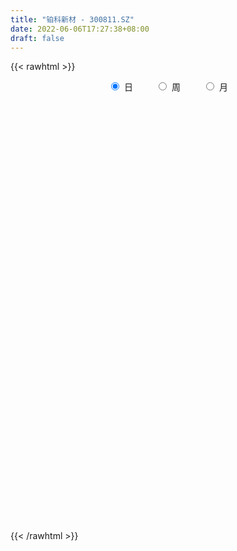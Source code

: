 ```yaml
---
title: "铂科新材 - 300811.SZ"
date: 2022-06-06T17:27:38+08:00
draft: false
---
```

{{< rawhtml >}}
    <div style="text-align: center">
        <label style="padding: 1rem;"><input style="margin-right: .5rem" type="radio" name="period" value="D" checked onclick="period_change(this)">日</label>
        <label style="padding: 1rem;"><input style="margin-right: .5rem" type="radio" name="period" value="W" onclick="period_change(this)">周</label>
        <label style="padding: 1rem;"><input style="margin-right: .5rem" type="radio" name="period" value="M" onclick="period_change(this)">月</label>
    </div>
    <div id="chart" style="height: 700px;"></div> 
    <script type="text/javascript">
        const D_v = [11851.57,7295.0,8088.0,5858.0,7037.35,5202.0,10940.61,8076.99,11786.06,12900.52,12400.99,9909.0,10920.72,8963.99,8760.0,5348.0,5261.72,5712.72,5822.0,5900.77,6215.77,4398.77,5023.0,3951.0,9556.0,10853.0,7336.0,7855.2,5716.8,21206.01,21250.1,14732.43,16943.21,11889.8,8730.0,14197.78,16515.0,13386.11,14848.3,13509.81,14932.98,16775.99,21360.32,17012.66,11484.14,9721.66,12565.92,9923.57,19456.89,18634.58,9434.77,11150.0,9808.79,9479.15,11550.57,9727.79,11976.31,19935.25,13999.08,18964.79,22351.21,16719.25,13493.93,7884.54,7199.0,5166.93,5897.05,9626.0,3924.0,4274.0,5170.0,5663.0,6286.0,5186.0,5367.0,5835.49,4141.0,6063.98,11026.21,4155.0,3857.0,3963.0,6351.93,6621.0,3331.91,4131.0,2670.21,4072.19,6499.49,6897.16,4218.79,3476.15,4453.0,4491.0,3535.78,3016.0,3475.0,3074.0,7807.9,8284.9,5536.0,5503.0,6731.0,7920.0,7037.97,5939.99,4873.0,6292.0,13065.0,13420.16,34837.38,24489.0,19144.08,21636.56,20867.58,25788.02,22109.77,14604.22,18521.03,12839.18,8547.0,10434.58,4344.0,11439.81,8774.8,14582.29,11729.0,7633.0,5144.0,10396.03,9841.0,6187.0,6373.0,4092.0,3804.0,4572.0,4269.0,4244.0,2938.0,5903.0,4401.0,4727.0,2947.0,6060.8,2688.0,2274.0,3913.0,4061.0,4367.0,2540.93,5838.0,6086.0,3473.0,3645.0,3061.0,2500.0,6415.44,4372.82,4131.02,5348.0,7954.0,4719.0,2777.0,5511.0,3329.0,3775.1,3544.0,3174.0,9746.0,3659.29,2772.0,4528.0,4766.0,5484.29,4480.9,2588.0,2409.0,3864.0,5912.0,3032.0,3660.6,4989.0,3013.0,2382.3,2724.0,3777.0,2872.0,3451.0,10161.3,4151.1,2373.1,2841.0,3258.02,3658.0,2343.0,3388.0,4676.0,3210.0,3169.0,3707.0,2084.0,4571.0,3499.0,6350.0,3193.0,5392.0,3189.0,4532.0,5857.8,7339.0,3062.0,2363.0,2512.0,4201.0,5677.0,5775.1,6999.77,3321.0,2759.49,1935.0,3338.75,2748.93,4369.0,4081.59,2662.59,3231.43,2503.43,3497.03,3106.65,3153.0,11495.58,14198.5,13621.1,7973.99,5866.27,4656.16,5757.82,4932.0,4681.32,3993.17,3916.5,2712.69,4112.67,9450.73,5530.03,3906.58,4704.84,4922.33,9641.81,5504.17,7013.66,5715.0,6566.41,19185.93,14371.37,20719.71,16870.55,18176.72,17643.56,11392.36,11530.25,8260.67,9631.41,55886.83,81023.24,41009.87,56101.63,80742.29,58294.84,36994.26,38673.4,57052.3,39886.23,36175.98,41405.11,21250.78,31931.56,27577.0,29820.09,34555.43,36138.0,29821.89,21258.2,33417.38,24972.4,22781.2,17270.39,15976.58,18335.6,13314.2,38762.31,60037.51,30273.0,26937.51,32141.3,27911.2,44267.54,45338.71,30825.82,19413.2,23392.63,16414.19,23121.01,32254.11,44096.09,25858.13,39768.73,45314.08,25509.6,17055.0,31796.1,22290.93,39145.12,26770.2,48975.82,24591.65,14556.33,16704.36,24584.96,14435.23,35930.8,29254.12,24685.93,16409.86,17369.77,26328.16,13879.32,8607.45,9715.07,22540.07,19343.4,9309.4,9593.6,10521.0,6435.4,10777.35,13663.0,11328.0,10396.6,7488.0,6230.0,16111.9,16038.4,15773.0,16270.3,8516.57,15991.67,19646.05,10501.2,7897.78,8682.49,22393.28,23879.31,10891.09,19476.2,10915.2,15254.76,8606.94,6987.04,6996.8,9924.08,10397.37,7302.3,14452.2,8671.0,15848.2,24137.6,13036.22,28724.77,20194.55,19853.2,17187.8,31833.9,23205.8,12414.19,17512.4,28162.9,13525.9,15839.5,9065.43,6414.5,10878.03,18159.43,10173.6,8552.6,14157.67,7769.34,16427.21,12607.46,8099.6,7744.8,11748.72,5557.8,4233.96,5250.97,11396.0,8884.8,5858.19,7614.2,9760.4,14173.95,15063.65,13506.81,9170.0,10284.4,10111.21,7519.4,5468.33,8104.06,9374.41,15986.8,6326.41,3990.89,14761.8,15304.47,11077.55,7700.6,5407.46,8710.14,10607.35,19898.83,7565.57,11744.72,19932.17,20796.52,13581.35,13363.88,6382.12,20692.2,15715.26,13737.87,16072.44,9546.03,14367.05,9686.8,8761.29,9173.2,7587.2,7304.87,5641.28,21624.43,21545.05,16838.0,23322.23,18809.95,8415.0,19588.88,16434.78,12523.24,4742.79,6670.76,5598.04,4105.4,6116.4,4463.4,5587.68,4492.0,4133.6,4753.6,3679.0,3890.47,5474.2,3769.8,4023.94,3782.87,12445.0,8198.6,4194.21,13076.09,8334.12,6118.71,5911.47,3969.0,5358.47,7370.5,13024.57,16230.19,11897.56,9953.0,8238.51,5338.59,12918.3,13011.28,7918.15,3443.6,5679.33,8863.6,7554.6,15241.96,10627.94,8392.96,12938.26,6507.19,9167.08,12147.1,8822.02,6819.4,6942.48,15884.65,12406.5]
const D_histogram = [0.0,-0.0765811966,-0.1644259381,-0.1918094144,-0.2942960762,-0.3223027079,-0.4284211035,-0.4531528117,-0.1916091441,0.0337905534,0.1148766889,0.09397744,0.2461624637,0.3349212924,0.2649141315,0.2605584882,0.2184906825,0.2023561511,0.1033051264,-0.0816881598,-0.1121916185,-0.1927042539,-0.2986255017,-0.2923474429,-0.1005360248,0.0815900309,0.2032398154,0.2763148776,0.2302444355,0.5919332233,0.8493781658,0.9552158847,0.9972325897,0.867136712,0.6908051835,0.731841213,0.7074650681,0.7106782984,0.7549228575,0.7621328132,0.7574168937,0.4316786006,0.3203201352,0.101463954,-0.2398985376,-0.1577806861,-0.0018026307,-0.0138340034,0.2192126018,-0.0788469822,-0.1987640812,-0.2341090075,-0.1706633017,-0.2167131267,-0.2921086198,-0.2447094776,-0.2741580757,-0.0254110106,0.0298956805,0.1779703432,0.4283527088,0.3567008206,0.0638110358,-0.2319226638,-0.4693732381,-0.5597728816,-0.5736871219,-0.8362915034,-0.9589382703,-0.9533385233,-0.864838866,-0.6779077054,-0.7068462783,-0.6267289954,-0.5646301926,-0.4372977131,-0.3251722722,-0.2653673976,-0.4942424101,-0.5929034084,-0.6634140699,-0.6134312798,-0.7476091134,-0.9980501316,-1.0181417077,-0.8477230966,-0.6746642657,-0.4277128499,-0.1610958132,0.1335940432,0.3280185201,0.3465506646,0.4126197174,0.3572994641,0.2330857797,0.0346570194,-0.0946661943,-0.2087800052,0.0823847785,0.441087884,0.6653221103,0.8130625448,0.8362516739,0.8752557075,0.9099218499,0.911174515,0.7751082238,0.6993762995,0.4002698085,0.4673198386,0.8869250204,0.9738004529,0.8970459903,0.9105253408,0.9956485619,1.2606204024,1.0542153713,0.8364700796,0.5764526511,0.3641596911,0.0765682861,-0.2171519813,-0.4611690441,-0.4164067503,-0.4281659446,-0.2433776332,-0.2297943119,-0.3760377584,-0.4588572142,-0.3159323918,-0.1914501038,-0.2339497861,-0.4434434271,-0.604575909,-0.6853666434,-0.7317014596,-0.7300071482,-0.7253520435,-0.6663778441,-0.7351125397,-0.744596946,-0.8659980069,-0.9362511648,-0.923956751,-0.8590999042,-0.7793323759,-0.6804990548,-0.6237616295,-0.6734574132,-0.6414954695,-0.4762406579,-0.2171489945,-0.0808079295,0.0628916514,0.0624900582,0.0801372941,0.3473056792,0.4861233806,0.6516183047,0.77581006,0.5320688424,0.2173359704,0.0981103693,-0.251203943,-0.43994609,-0.6428686108,-0.639636183,-0.5244085386,-0.0451629859,0.2294271595,0.3735894131,0.4390804611,0.3512724638,0.0582247491,-0.0578635344,-0.1850931566,-0.2624367245,-0.3963956687,-0.5866321673,-0.6329923261,-0.6708162582,-0.761043087,-0.8814796856,-0.8644716466,-0.6670634659,-0.3481812927,-0.0948051269,0.1823043752,0.6610112437,0.8195540247,0.884031479,0.920531776,0.8021061315,0.7996395747,0.67989858,0.5347756454,0.4126795334,0.2536783666,0.1463112931,-0.0950671604,-0.2473888797,-0.3398099944,-0.3731127912,-0.539072877,-0.5076645287,-0.2904975666,-0.1188707154,0.0748368709,0.3505549208,0.5418075743,0.5673881992,0.5917937802,0.5822021894,0.6640731219,0.4917790159,0.2676458212,0.1019323832,0.0183042097,0.021738353,0.0418594786,0.0381043074,-0.0028422416,-0.158120451,-0.2808327057,-0.3122427333,-0.3019370099,-0.1874791794,-0.0152281216,0.1076704378,0.2152840413,0.5241654288,0.8020501285,0.8245787318,0.7478123762,0.6411239698,0.4872655243,0.4371557237,0.3381940646,0.1811210961,0.0324605426,-0.1363934096,-0.2270551119,-0.2219558044,0.0055000828,0.1427703837,0.220460004,0.2428288075,0.2530482413,0.2098678532,0.2281765364,0.2203660592,0.230553316,0.2241582746,-1.7162702811,-2.7823810916,-3.1942233902,-3.3170846356,-3.1305836409,-2.8140868015,-2.4473483285,-2.0755299405,-1.7095447522,-1.3414450215,-0.4949483667,0.1524934262,0.4392201385,0.9337403968,1.7212646865,2.223482504,2.3584894447,2.4065980602,2.2460909819,1.9479115527,1.7845932489,1.3516419817,1.0577611923,0.7785262797,0.666838929,0.6555676459,0.7050555433,0.843946284,0.8739534886,0.7772664674,0.9031335724,0.744383715,0.3672798938,0.0853983356,-0.0271293768,0.0069128808,-0.0597927659,0.2817713285,0.8319654704,0.9607962672,1.0852536748,0.8246388178,0.5941883599,0.7213934735,0.9349078088,1.0264604312,0.8685050381,0.8559394222,0.7672832273,0.5649105653,0.8258031618,1.4170242215,1.5594822471,1.9074198141,1.5159770734,0.8836628145,0.2297870687,0.330691827,0.2508857873,0.7015166334,0.8997124197,0.9738333184,0.7279560221,0.461218824,0.3506919138,0.3111604593,0.3423795764,-0.5557779723,-0.4979587265,-0.6252523366,-0.9096126816,-1.1535478449,-1.2182443037,-1.4701159042,-1.574500328,-1.7267153715,-2.082066048,-1.9306296419,-2.0209390135,-2.1283470388,-2.1083554018,-2.0053929274,-1.8423182335,-1.9043775325,-1.7859698381,-1.5725398848,-1.224193072,-1.1232893298,-1.243386935,-1.5241449132,-1.3009257386,-0.7960869588,-0.3340283808,0.3840806258,0.8004079347,1.0728585417,1.1567158371,1.0310948547,1.4236087131,1.8764659418,2.0066388279,1.6972474759,1.4284682906,1.4180635756,1.1195545282,0.7805610642,0.619170048,0.3776730409,0.1335039214,-0.017519774,-0.3313102923,-0.4529467003,-0.1033968646,0.2853551766,0.4230165156,0.8922580928,1.1604278779,1.2743798264,1.3976646987,1.1916808241,0.8958896397,0.4602700735,0.5357073162,1.0705174559,1.1084532846,0.8495881721,0.4935471067,0.0909465206,-0.1935799942,-0.5987035244,-0.9042888998,-1.2442771353,-1.0618648694,-1.0084405905,-0.5015736092,-0.1022385338,0.1311392939,0.159258837,-0.0637259768,-0.1712494151,-0.3458813052,-0.3222508807,-0.4690571795,-0.8294349812,-0.7476795381,-0.7927982906,-1.0728113433,-1.4733550422,-1.9991182683,-2.388092201,-2.4497919494,-2.4947411866,-2.2926819582,-2.2302634188,-2.0206233465,-1.9331375232,-1.6709541613,-1.1828504347,-0.8829984119,-0.7269704726,-0.8718275363,-0.9710545963,-0.7285801679,-0.5880326281,-0.5078257269,-0.5195404407,-0.5136812862,-0.4314876941,-0.4356006423,-0.1996773515,-0.3370340438,-0.5574351975,-0.4871253885,-0.048916971,0.2115643599,0.6668774087,0.8749417848,0.7913279673,0.6500054014,0.7356241638,0.7607620363,0.8674698739,1.1064397976,1.2352087541,1.1443032701,0.8432007531,0.5901392003,0.1117136398,-0.5316418986,-0.8969049576,-0.6052714077,-0.3650925194,-0.3278288536,-0.1496442115,0.4001522048,0.8851002293,1.1334848066,1.2824476673,1.2492348802,1.1690166368,1.083213214,0.9423313663,0.635595124,0.3518546194,0.309750593,0.174264626,-0.0155988249,-0.2908214778,-0.4723525935,-0.6828461229,-0.8791184933,-0.9559055035,-1.2387768881,-1.314715815,-1.3560844012,-1.0878133166,-0.8176539406,-0.7111338388,-0.7149718656,-0.7255226875,-0.9314417764,-1.1888222727,-0.5956120304,-0.2469505525,0.2491680795,0.7262572431,1.0045716789,1.0699428581,1.452914321,1.8035184221,2.0698639768,2.1255954871,2.0109195161,1.873188435,1.7699062909,2.0763313622,2.0718399121,1.8960650888,1.6561166547,1.4421852105,1.2486592598,1.2909257839,1.2562917375,1.1009343508,0.893413698,0.9900632175,1.295564692]
const D_fast = [0.0,-0.0957264957,-0.2246777218,-0.3000135516,-0.4760742325,-0.5846565411,-0.7978802127,-0.9359001238,-0.7222587423,-0.4884114064,-0.3786060987,-0.3760109876,-0.1622853479,0.0102038039,0.0064251758,0.0672091546,0.0797640195,0.1142185259,0.0409937828,-0.1644215434,-0.2229729068,-0.3516616056,-0.5322392288,-0.5990480307,-0.4323706188,-0.2298470554,-0.057387317,0.0847664645,0.0962571314,0.605929225,1.0757187089,1.420360399,1.7116852514,1.7983735516,1.7947433191,2.0187396518,2.1712297739,2.3521125788,2.5850878523,2.7828310113,2.9674693153,2.7496506723,2.7183722407,2.524882048,2.123544922,2.166217602,2.3217449997,2.3062551261,2.5941048819,2.2763335522,2.1067254329,2.0128532548,2.0336331351,1.9334050284,1.7849823804,1.7712041532,1.6732160362,1.9156103487,1.9783909599,2.1709582084,2.5284287512,2.5459520682,2.2690150422,1.9153006767,1.5605067929,1.330163929,1.1728279082,0.7011506508,0.3387693164,0.1060344325,-0.0216756267,-0.0042213925,-0.2098715349,-0.2864365009,-0.3654952463,-0.347487195,-0.3166548221,-0.3231917969,-0.675627412,-0.9225142624,-1.1588784414,-1.2622534711,-1.5833335831,-2.0832871343,-2.3579141372,-2.3994263004,-2.3950335359,-2.2550103325,-2.0286672492,-1.7005788819,-1.4241497749,-1.3189799644,-1.1497559822,-1.1157513695,-1.181693609,-1.3714581144,-1.5244478766,-1.6907566889,-1.3789957106,-0.910020634,-0.5194558802,-0.1684498095,0.0638022381,0.3216201985,0.5837668035,0.8128130973,0.870523862,0.9696360126,0.7705969738,0.9544769635,1.5958134004,1.9261389461,2.0736459811,2.3147566668,2.6487920284,3.2289189695,3.2860677812,3.2774400094,3.1615357437,3.0402827065,2.771833373,2.4238251103,2.0645157864,2.0051763927,1.8863757122,2.0103196153,1.9664543587,1.7262014726,1.5286677131,1.5926094376,1.6692291997,1.5682420709,1.2478875731,0.9356111139,0.6834787186,0.4542185375,0.2734110618,0.0967281557,-0.0108921059,-0.2634049364,-0.4590385792,-0.7969391418,-1.1012550909,-1.3199498649,-1.4698679941,-1.5849335599,-1.6562250024,-1.7554279844,-1.9734881215,-2.1019000452,-2.055705398,-1.8509009833,-1.7347619007,-1.5753394069,-1.5601184855,-1.5224369262,-1.1684421213,-0.9080935747,-0.5796940745,-0.2615498042,-0.3722738112,-0.6326726906,-0.7273706993,-1.1394859974,-1.4382146668,-1.8018543404,-1.9585309583,-1.9744054486,-1.5064506424,-1.1745037071,-0.9369441002,-0.761682937,-0.7616728184,-1.0401643457,-1.1707185128,-1.3442214242,-1.4871741732,-1.7202320345,-2.057126575,-2.2617348153,-2.4672628119,-2.7477504125,-3.0885569326,-3.2876668051,-3.257024491,-3.025187641,-2.7955127569,-2.472827161,-1.8288674815,-1.4654361943,-1.1799508703,-0.9133176293,-0.8312167409,-0.633773404,-0.5835397537,-0.5949687769,-0.6138950056,-0.7094765808,-0.780265831,-1.0454110746,-1.2595800139,-1.4369536271,-1.5635346218,-1.8642629268,-1.9597707107,-1.8152281402,-1.6733189679,-1.4609021638,-1.0975453838,-0.7708408367,-0.603413162,-0.4310591359,-0.2951001794,-0.0472109664,-0.0965603184,-0.2537820578,-0.3940124,-0.4730645211,-0.4641957895,-0.4336097943,-0.4278388886,-0.469495998,-0.6643043202,-0.8572247513,-0.9666954623,-1.0318739913,-0.9642859557,-0.7958419283,-0.6460257595,-0.4845911456,-0.0446684009,0.4337288309,0.6624021171,0.7725888557,0.8261814416,0.7941393772,0.8533185076,0.8389053646,0.7271126701,0.5865672523,0.3836149477,0.2361894674,0.1857998238,0.4146307317,0.5875936285,0.7203982498,0.8034742551,0.8769557493,0.8862423245,0.9615951418,1.0088761794,1.0767017652,1.1263462924,-1.2431498335,-3.004855917,-4.2152540631,-5.1673864674,-5.7635313829,-6.1505562439,-6.395654853,-6.5427189502,-6.6041199499,-6.5713814745,-5.8486219115,-5.1630567619,-4.766525015,-4.0385696576,-2.8207291962,-1.7626407528,-1.0380114509,-0.3882533204,0.0127623468,0.2015608058,0.4843908143,0.3893500424,0.3599095512,0.2753062084,0.33032859,0.4829492184,0.7087010016,1.0585783133,1.3070738901,1.4047034857,1.7563539838,1.7837000552,1.4984162074,1.2378842331,1.1185741765,1.1543446543,1.0726908161,1.4846977427,2.2428832522,2.6119131158,3.007683942,2.9532287895,2.8713254216,3.1788789036,3.6261201911,3.9742879213,4.0334587877,4.2348780274,4.3380426393,4.2768976186,4.7442410056,5.6897181207,6.2220467081,7.0468392286,7.0343907563,6.622992201,6.0265632223,6.2101409374,6.1930563444,6.8190663489,7.2421902402,7.5597694685,7.4958811776,7.3444486856,7.3215947539,7.3598534142,7.4766674253,6.4395653836,6.3728949477,6.0892882535,5.5775247381,5.0452026136,4.6759450789,4.0565445023,3.5585349965,2.9746411102,2.0987739216,1.7675529172,1.1720087922,0.5325140072,0.0254167938,-0.3729689636,-0.6704738282,-1.2086275103,-1.5367122754,-1.7164172933,-1.6741187485,-1.8540373387,-2.2849816776,-2.9467758842,-3.0487881442,-2.7429711041,-2.3644196213,-1.5502904582,-0.9338611657,-0.3931959232,-0.0201596686,0.1119930627,0.8604090994,1.7823828136,2.4142154066,2.5291359236,2.6174738109,2.9615849898,2.9429645745,2.7991113765,2.7925128723,2.6454341255,2.4346409863,2.2792373474,1.882619256,1.647746173,1.9714467925,2.4315376279,2.6749530957,3.3672591962,3.9255359508,4.3580828559,4.8307839029,4.9227202342,4.8509014598,4.530349412,4.7397134837,5.5421529874,5.8572021372,5.8107340678,5.578079779,5.1982158231,4.8652943098,4.3104948984,3.7788372981,3.1277797787,3.0447258273,2.8460399586,3.2275135376,3.6012889795,3.8674516307,3.9353858831,3.696469575,3.5461337829,3.2850315665,3.2280992709,2.9640286772,2.3962921302,2.2911276888,2.0478093637,1.4995934751,0.7307110157,-0.2948317775,-1.2808287604,-1.9549764962,-2.62361103,-2.9947222911,-3.4898696064,-3.7853853707,-4.1811839283,-4.3367391067,-4.1443479888,-4.0652455689,-4.0909602478,-4.4537741956,-4.7957649046,-4.7354355182,-4.7418961354,-4.7886456659,-4.9302454899,-5.052806657,-5.0784849884,-5.1914980972,-5.0054941442,-5.2271093476,-5.5868693006,-5.6383408388,-5.2123616639,-4.898989243,-4.2769568421,-3.8501570199,-3.7359388455,-3.7147600611,-3.4452352578,-3.2299068762,-2.90633157,-2.3907516969,-1.9531805519,-1.7580102184,-1.8483125471,-1.9538392999,-2.4043364504,-3.1806024634,-3.7700917618,-3.6297760638,-3.4808703054,-3.525563853,-3.3847902638,-2.7349557963,-2.0287327144,-1.4969769356,-1.027402158,-0.748306225,-0.5362703092,-0.3512704286,-0.2565694346,-0.4044068959,-0.6001837457,-0.5648501238,-0.6567699343,-0.8505330914,-1.1984611138,-1.4980803778,-1.879285438,-2.2953374316,-2.6111008178,-3.2036664244,-3.6082843051,-3.9886739916,-3.9923562361,-3.9266103452,-3.9978737031,-4.1804546963,-4.3723861902,-4.8111657231,-5.3657517876,-4.9214445529,-4.6345207131,-4.0761100612,-3.4174565869,-2.8879992313,-2.5551423376,-1.8089422945,-1.0074585878,-0.2236470389,0.3634833432,0.7515372512,1.0821032788,1.4212977075,2.2468056193,2.7602741472,3.0585155962,3.2325963257,3.3792111842,3.4978500484,3.8628480184,4.1422869064,4.2621631074,4.2779958791,4.622161203,5.2515538505]
const D_slow = [0.0,-0.0191452991,-0.0602517837,-0.1082041373,-0.1817781563,-0.2623538333,-0.3694591092,-0.4827473121,-0.5306495981,-0.5222019598,-0.4934827876,-0.4699884276,-0.4084478116,-0.3247174885,-0.2584889557,-0.1933493336,-0.138726663,-0.0881376252,-0.0623113436,-0.0827333836,-0.1107812882,-0.1589573517,-0.2336137271,-0.3067005878,-0.331834594,-0.3114370863,-0.2606271324,-0.191548413,-0.1339873042,0.0139960017,0.2263405431,0.4651445143,0.7144526617,0.9312368397,1.1039381356,1.2868984388,1.4637647058,1.6414342804,1.8301649948,2.0206981981,2.2100524215,2.3179720717,2.3980521055,2.423418094,2.3634434596,2.3239982881,2.3235476304,2.3200891296,2.37489228,2.3551805345,2.3054895142,2.2469622623,2.2042964369,2.1501181552,2.0770910002,2.0159136308,1.9473741119,1.9410213592,1.9484952794,1.9929878652,2.1000760424,2.1892512475,2.2052040065,2.1472233405,2.029880031,1.8899368106,1.7465150301,1.5374421543,1.2977075867,1.0593729559,0.8431632393,0.673686313,0.4969747434,0.3402924945,0.1991349464,0.0898105181,0.0085174501,-0.0578243993,-0.1813850019,-0.329610854,-0.4954643714,-0.6488221914,-0.8357244697,-1.0852370026,-1.3397724296,-1.5517032037,-1.7203692701,-1.8272974826,-1.8675714359,-1.8341729251,-1.7521682951,-1.6655306289,-1.5623756996,-1.4730508336,-1.4147793887,-1.4061151338,-1.4297816824,-1.4819766837,-1.4613804891,-1.351108518,-1.1847779905,-0.9815123543,-0.7724494358,-0.5536355089,-0.3261550465,-0.0983614177,0.0954156382,0.2702597131,0.3703271652,0.4871571249,0.70888838,0.9523384932,1.1765999908,1.404231326,1.6531434665,1.9682985671,2.2318524099,2.4409699298,2.5850830926,2.6761230154,2.6952650869,2.6409770916,2.5256848305,2.421583143,2.3145416568,2.2536972485,2.1962486705,2.1022392309,1.9875249274,1.9085418294,1.8606793035,1.802191857,1.6913310002,1.5401870229,1.3688453621,1.1859199972,1.0034182101,0.8220801992,0.6554857382,0.4717076033,0.2855583668,0.0690588651,-0.1650039261,-0.3959931139,-0.6107680899,-0.8056011839,-0.9757259476,-1.131666355,-1.3000307083,-1.4604045757,-1.5794647401,-1.6337519888,-1.6539539712,-1.6382310583,-1.6226085438,-1.6025742202,-1.5157478005,-1.3942169553,-1.2313123791,-1.0373598641,-0.9043426535,-0.850008661,-0.8254810686,-0.8882820544,-0.9982685769,-1.1589857296,-1.3188947753,-1.44999691,-1.4612876564,-1.4039308666,-1.3105335133,-1.200763398,-1.1129452821,-1.0983890948,-1.1128549784,-1.1591282676,-1.2247374487,-1.3238363659,-1.4704944077,-1.6287424892,-1.7964465538,-1.9867073255,-2.2070772469,-2.4231951586,-2.589961025,-2.6770063482,-2.70070763,-2.6551315362,-2.4898787252,-2.2849902191,-2.0639823493,-1.8338494053,-1.6333228724,-1.4334129787,-1.2634383337,-1.1297444224,-1.026574539,-0.9631549474,-0.9265771241,-0.9503439142,-1.0121911341,-1.0971436327,-1.1904218305,-1.3251900498,-1.452106182,-1.5247305736,-1.5544482525,-1.5357390347,-1.4481003046,-1.312648411,-1.1708013612,-1.0228529161,-0.8773023688,-0.7112840883,-0.5883393343,-0.521427879,-0.4959447832,-0.4913687308,-0.4859341426,-0.4754692729,-0.465943196,-0.4666537564,-0.5061838692,-0.5763920456,-0.6544527289,-0.7299369814,-0.7768067763,-0.7806138067,-0.7536961972,-0.6998751869,-0.5688338297,-0.3683212976,-0.1621766146,0.0247764794,0.1850574719,0.3068738529,0.4161627839,0.5007113,0.545991574,0.5541067097,0.5200083573,0.4632445793,0.4077556282,0.4091306489,0.4448232448,0.4999382458,0.5606454477,0.623907508,0.6763744713,0.7334186054,0.7885101202,0.8461484492,0.9021880179,0.4731204476,-0.2224748253,-1.0210306729,-1.8503018318,-2.632947742,-3.3364694424,-3.9483065245,-4.4671890096,-4.8945751977,-5.2299364531,-5.3536735448,-5.3155501882,-5.2057451536,-4.9723100544,-4.5419938827,-3.9861232567,-3.3965008956,-2.7948513805,-2.2333286351,-1.7463507469,-1.3002024347,-0.9622919392,-0.6978516412,-0.5032200712,-0.336510339,-0.1726184275,0.0036454583,0.2146320293,0.4331204015,0.6274370183,0.8532204114,1.0393163402,1.1311363136,1.1524858975,1.1457035533,1.1474317735,1.132483582,1.2029264142,1.4109177818,1.6511168486,1.9224302673,2.1285899717,2.2771370617,2.4574854301,2.6912123823,2.9478274901,3.1649537496,3.3789386052,3.570759412,3.7119870533,3.9184378438,4.2726938992,4.6625644609,5.1394194145,5.5184136828,5.7393293865,5.7967761536,5.8794491104,5.9421705572,6.1175497155,6.3424778205,6.5859361501,6.7679251556,6.8832298616,6.9709028401,7.0486929549,7.134287849,6.9953433559,6.8708536743,6.7145405901,6.4871374197,6.1987504585,5.8941893826,5.5266604065,5.1330353245,4.7013564816,4.1808399696,3.6981825592,3.1929478058,2.6608610461,2.1337721956,1.6324239638,1.1718444054,0.6957500222,0.2492575627,-0.1438774085,-0.4499256765,-0.7307480089,-1.0415947427,-1.422630971,-1.7478624056,-1.9468841453,-2.0303912405,-1.934371084,-1.7342691004,-1.4660544649,-1.1768755057,-0.919101792,-0.5631996137,-0.0940831283,0.4075765787,0.8318884477,1.1890055203,1.5435214142,1.8234100463,2.0185503123,2.1733428243,2.2677610846,2.3011370649,2.2967571214,2.2139295483,2.1006928733,2.0748436571,2.1461824513,2.2519365802,2.4750011034,2.7651080729,3.0837030295,3.4331192041,3.7310394102,3.9550118201,4.0700793385,4.2040061675,4.4716355315,4.7487488526,4.9611458957,5.0845326724,5.1072693025,5.058874304,4.9091984229,4.6831261979,4.3720569141,4.1065906967,3.8544805491,3.7290871468,3.7035275133,3.7363123368,3.7761270461,3.7601955519,3.7173831981,3.6309128718,3.5503501516,3.4330858567,3.2257271114,3.0388072269,2.8406076542,2.5724048184,2.2040660579,1.7042864908,1.1072634406,0.4948154532,-0.1288698434,-0.702040333,-1.2596061876,-1.7647620243,-2.2480464051,-2.6657849454,-2.9614975541,-3.182247157,-3.3639897752,-3.5819466593,-3.8247103083,-4.0068553503,-4.1538635073,-4.2808199391,-4.4107050492,-4.5391253708,-4.6469972943,-4.7558974549,-4.8058167927,-4.8900753037,-5.0294341031,-5.1512154502,-5.163444693,-5.110553603,-4.9438342508,-4.7250988046,-4.5272668128,-4.3647654624,-4.1808594215,-3.9906689124,-3.773801444,-3.4971914946,-3.188389306,-2.9023134885,-2.6915133002,-2.5439785002,-2.5160500902,-2.6489605649,-2.8731868042,-3.0245046562,-3.115777786,-3.1977349994,-3.2351460523,-3.1351080011,-2.9138329438,-2.6304617421,-2.3098498253,-1.9975411052,-1.705286946,-1.4344836425,-1.198900801,-1.04000202,-0.9520383651,-0.8746007169,-0.8310345603,-0.8349342666,-0.907639636,-1.0257277844,-1.1964393151,-1.4162189384,-1.6551953143,-1.9648895363,-2.2935684901,-2.6325895904,-2.9045429195,-3.1089564047,-3.2867398644,-3.4654828307,-3.6468635026,-3.8797239467,-4.1769295149,-4.3258325225,-4.3875701606,-4.3252781407,-4.14371383,-3.8925709102,-3.6250851957,-3.2618566155,-2.8109770099,-2.2935110157,-1.762112144,-1.2593822649,-0.7910851562,-0.3486085835,0.1704742571,0.6884342351,1.1624505073,1.576479671,1.9370259737,2.2491907886,2.5719222346,2.8859951689,3.1612287566,3.3845821811,3.6320979855,3.9559891585]
const D_data = [['2020-05-14', 62.03, 63.61, 60.3, 64.6],['2020-05-15', 63.02, 62.41, 62.41, 63.99],['2020-05-18', 62.2, 61.72, 61.55, 64.27],['2020-05-19', 61.89, 62.01, 61.49, 62.34],['2020-05-20', 61.89, 60.5, 60.33, 62.26],['2020-05-21', 60.71, 60.8, 60.5, 61.88],['2020-05-22', 60.78, 59.11, 57.58, 62.1],['2020-05-25', 59.1, 59.36, 58.0, 61.92],['2020-05-26', 58.74, 63.26, 58.74, 63.26],['2020-05-27', 63.0, 63.99, 62.15, 64.78],['2020-05-28', 63.97, 63.0, 62.51, 66.0],['2020-05-29', 63.0, 61.9, 61.68, 64.49],['2020-06-01', 61.91, 64.5, 61.91, 64.61],['2020-06-02', 65.0, 64.54, 63.8, 65.16],['2020-06-03', 64.63, 62.8, 62.78, 64.74],['2020-06-04', 63.2, 63.6, 62.76, 63.9],['2020-06-05', 63.6, 63.17, 62.37, 63.68],['2020-06-08', 63.2, 63.49, 63.0, 64.34],['2020-06-09', 64.0, 62.25, 62.06, 64.0],['2020-06-10', 62.0, 60.4, 60.1, 62.44],['2020-06-11', 60.41, 61.66, 60.41, 62.16],['2020-06-12', 61.02, 60.59, 60.11, 61.02],['2020-06-15', 61.0, 59.54, 59.54, 61.28],['2020-06-16', 59.61, 60.4, 59.61, 60.52],['2020-06-17', 60.4, 63.06, 60.4, 63.5],['2020-06-18', 62.73, 63.9, 62.68, 64.46],['2020-06-19', 63.79, 64.04, 62.88, 64.35],['2020-06-22', 64.0, 64.12, 63.51, 65.25],['2020-06-23', 64.42, 62.88, 62.8, 64.42],['2020-06-24', 63.49, 69.17, 62.66, 69.17],['2020-06-29', 71.0, 70.14, 68.56, 71.23],['2020-06-30', 70.3, 70.0, 68.68, 70.9],['2020-07-01', 69.4, 70.47, 69.33, 72.88],['2020-07-02', 69.71, 68.94, 68.23, 69.72],['2020-07-03', 69.18, 68.3, 67.73, 69.66],['2020-07-06', 68.5, 71.4, 68.3, 71.66],['2020-07-07', 72.5, 71.4, 70.63, 73.5],['2020-07-08', 71.68, 72.48, 70.4, 73.03],['2020-07-09', 71.99, 73.96, 71.6, 75.0],['2020-07-10', 74.0, 74.52, 72.88, 75.58],['2020-07-13', 74.58, 75.29, 73.25, 75.58],['2020-07-14', 74.92, 71.17, 69.02, 75.12],['2020-07-15', 72.81, 73.31, 72.81, 77.48],['2020-07-16', 72.26, 71.58, 71.5, 76.48],['2020-07-17', 71.7, 68.81, 68.3, 72.38],['2020-07-20', 69.0, 73.59, 68.62, 73.7],['2020-07-21', 74.3, 75.43, 73.1, 75.6],['2020-07-22', 75.28, 74.04, 74.0, 75.66],['2020-07-23', 74.16, 78.13, 73.52, 78.39],['2020-07-24', 77.0, 71.69, 71.6, 77.47],['2020-07-27', 71.99, 73.01, 69.83, 73.37],['2020-07-28', 73.5, 73.8, 72.91, 76.39],['2020-07-29', 73.09, 75.27, 71.8, 75.88],['2020-07-30', 75.65, 74.1, 73.8, 76.9],['2020-07-31', 74.13, 73.5, 72.25, 75.31],['2020-08-03', 73.7, 75.04, 73.65, 75.46],['2020-08-04', 75.06, 74.2, 74.0, 76.8],['2020-08-05', 74.0, 78.44, 72.61, 78.81],['2020-08-06', 77.93, 77.12, 75.02, 77.93],['2020-08-07', 77.35, 79.2, 76.66, 79.98],['2020-08-10', 78.94, 82.1, 78.1, 84.3],['2020-08-11', 81.5, 79.17, 79.05, 83.8],['2020-08-12', 78.33, 75.89, 74.81, 78.5],['2020-08-13', 76.15, 74.5, 74.04, 76.55],['2020-08-14', 74.49, 73.8, 72.5, 74.94],['2020-08-17', 74.0, 74.62, 73.51, 74.97],['2020-08-18', 74.64, 75.1, 74.15, 75.55],['2020-08-19', 74.78, 70.9, 70.81, 74.83],['2020-08-20', 70.59, 71.09, 69.7, 71.55],['2020-08-21', 71.09, 71.78, 71.09, 72.65],['2020-08-24', 71.94, 72.48, 69.35, 73.2],['2020-08-25', 72.77, 73.95, 72.77, 75.16],['2020-08-26', 73.43, 71.2, 70.93, 74.88],['2020-08-27', 71.11, 72.23, 70.61, 72.85],['2020-08-28', 72.23, 71.95, 70.65, 72.98],['2020-08-31', 72.0, 72.9, 71.96, 74.21],['2020-09-01', 72.84, 73.06, 71.98, 74.1],['2020-09-02', 72.81, 72.63, 71.5, 73.27],['2020-09-03', 72.3, 68.23, 68.2, 72.39],['2020-09-04', 67.89, 68.5, 66.67, 68.95],['2020-09-07', 68.33, 67.83, 67.51, 69.36],['2020-09-08', 67.97, 68.69, 67.21, 69.47],['2020-09-09', 68.0, 65.5, 65.5, 68.48],['2020-09-10', 65.78, 62.16, 61.9, 66.35],['2020-09-11', 61.5, 63.33, 61.0, 63.5],['2020-09-14', 63.58, 65.17, 63.48, 65.6],['2020-09-15', 65.6, 65.29, 64.54, 65.6],['2020-09-16', 65.29, 66.66, 64.61, 66.77],['2020-09-17', 66.5, 67.8, 66.28, 69.75],['2020-09-18', 67.8, 69.4, 67.2, 71.18],['2020-09-21', 69.0, 69.4, 68.0, 70.0],['2020-09-22', 68.49, 67.8, 67.2, 69.57],['2020-09-23', 67.82, 68.7, 67.8, 69.98],['2020-09-24', 67.43, 67.3, 66.98, 69.59],['2020-09-25', 67.35, 65.98, 65.4, 67.98],['2020-09-28', 66.2, 64.08, 64.08, 66.51],['2020-09-29', 64.12, 63.83, 63.73, 65.25],['2020-09-30', 63.89, 63.03, 62.66, 64.47],['2020-10-09', 63.99, 68.33, 63.99, 68.47],['2020-10-12', 69.27, 70.95, 69.01, 71.2],['2020-10-13', 70.96, 71.11, 70.24, 71.5],['2020-10-14', 72.01, 71.6, 70.41, 72.2],['2020-10-15', 71.71, 71.04, 70.69, 73.55],['2020-10-16', 71.07, 72.0, 71.04, 73.01],['2020-10-19', 72.2, 72.8, 71.99, 73.79],['2020-10-20', 72.81, 73.18, 71.03, 73.68],['2020-10-21', 73.73, 71.77, 71.62, 73.73],['2020-10-22', 71.74, 72.57, 70.32, 73.33],['2020-10-23', 72.56, 69.24, 69.1, 74.98],['2020-10-26', 69.09, 73.61, 67.66, 74.8],['2020-10-27', 74.98, 79.98, 74.98, 86.33],['2020-10-28', 79.02, 78.05, 76.35, 80.49],['2020-10-29', 77.37, 76.93, 76.81, 80.19],['2020-10-30', 77.79, 78.8, 76.8, 80.5],['2020-11-02', 80.6, 80.95, 77.0, 82.55],['2020-11-03', 80.72, 85.32, 79.14, 88.0],['2020-11-04', 84.51, 80.8, 80.01, 84.51],['2020-11-05', 81.98, 80.6, 80.2, 82.98],['2020-11-06', 81.0, 79.7, 76.31, 82.4],['2020-11-09', 79.6, 79.77, 78.66, 80.66],['2020-11-10', 79.7, 78.03, 77.1, 79.76],['2020-11-11', 78.09, 76.7, 75.0, 78.58],['2020-11-12', 76.89, 75.96, 75.63, 77.5],['2020-11-13', 75.76, 79.04, 75.51, 80.5],['2020-11-16', 78.58, 78.42, 77.7, 80.6],['2020-11-17', 78.47, 81.41, 77.78, 82.24],['2020-11-18', 81.41, 79.93, 78.5, 81.5],['2020-11-19', 79.4, 77.63, 77.16, 79.4],['2020-11-20', 77.3, 77.76, 76.99, 78.59],['2020-11-23', 77.86, 80.72, 75.13, 80.78],['2020-11-24', 81.62, 81.28, 79.22, 82.88],['2020-11-25', 80.54, 79.5, 79.5, 81.9],['2020-11-26', 79.02, 76.7, 76.7, 79.6],['2020-11-27', 76.01, 76.11, 75.28, 77.23],['2020-11-30', 75.8, 76.15, 75.13, 77.61],['2020-12-01', 76.14, 75.85, 75.66, 76.85],['2020-12-02', 76.05, 75.9, 75.24, 76.49],['2020-12-03', 75.9, 75.5, 75.0, 76.69],['2020-12-04', 75.08, 75.9, 75.08, 76.4],['2020-12-07', 76.3, 73.79, 73.61, 76.32],['2020-12-08', 73.78, 73.78, 72.5, 74.68],['2020-12-09', 73.65, 71.4, 71.0, 74.5],['2020-12-10', 71.3, 70.79, 70.33, 71.97],['2020-12-11', 70.91, 70.88, 68.5, 72.39],['2020-12-14', 71.0, 70.96, 69.59, 71.79],['2020-12-15', 70.52, 70.78, 70.2, 71.48],['2020-12-16', 70.78, 70.79, 70.56, 72.9],['2020-12-17', 71.37, 70.01, 68.21, 71.37],['2020-12-18', 70.06, 68.0, 67.77, 70.47],['2020-12-21', 68.0, 68.25, 67.03, 68.8],['2020-12-22', 68.1, 69.79, 67.9, 71.35],['2020-12-23', 69.78, 71.61, 69.25, 73.25],['2020-12-24', 71.22, 70.79, 70.52, 72.88],['2020-12-25', 70.51, 71.4, 69.03, 71.48],['2020-12-28', 72.0, 69.8, 69.6, 73.2],['2020-12-29', 69.4, 69.9, 69.32, 71.0],['2020-12-30', 69.55, 73.75, 69.55, 74.5],['2020-12-31', 73.65, 73.37, 72.38, 74.33],['2021-01-04', 73.01, 74.8, 73.0, 75.31],['2021-01-05', 74.85, 75.48, 73.15, 75.48],['2021-01-06', 74.87, 70.93, 70.15, 74.87],['2021-01-07', 70.27, 68.7, 68.7, 70.9],['2021-01-08', 68.0, 69.98, 68.0, 70.7],['2021-01-11', 69.66, 65.64, 65.51, 70.42],['2021-01-12', 65.62, 65.78, 65.09, 66.21],['2021-01-13', 66.35, 63.95, 63.66, 66.39],['2021-01-14', 63.6, 65.3, 63.56, 65.86],['2021-01-15', 64.81, 66.36, 64.64, 66.85],['2021-01-18', 67.75, 72.1, 66.66, 73.63],['2021-01-19', 71.97, 71.45, 71.26, 72.8],['2021-01-20', 71.1, 71.0, 70.6, 72.2],['2021-01-21', 70.71, 70.73, 70.4, 72.95],['2021-01-22', 70.04, 68.9, 67.64, 71.05],['2021-01-25', 69.0, 65.3, 65.0, 69.0],['2021-01-26', 65.3, 66.25, 65.26, 68.8],['2021-01-27', 66.46, 65.19, 64.67, 66.94],['2021-01-28', 65.19, 64.91, 64.66, 66.25],['2021-01-29', 65.0, 63.18, 62.8, 65.6],['2021-02-01', 63.18, 61.0, 60.5, 63.56],['2021-02-02', 60.55, 61.45, 60.55, 61.85],['2021-02-03', 60.88, 60.56, 60.35, 62.44],['2021-02-04', 60.5, 58.71, 57.5, 61.12],['2021-02-05', 59.4, 56.8, 56.73, 59.7],['2021-02-08', 57.18, 57.21, 57.06, 58.77],['2021-02-09', 57.01, 59.08, 57.01, 59.48],['2021-02-10', 59.99, 61.22, 59.32, 61.84],['2021-02-18', 62.18, 61.39, 61.22, 62.6],['2021-02-19', 61.21, 62.78, 60.7, 62.92],['2021-02-22', 62.78, 67.33, 62.19, 68.67],['2021-02-23', 66.21, 65.3, 64.64, 67.26],['2021-02-24', 64.75, 65.1, 64.75, 66.27],['2021-02-25', 65.12, 65.47, 65.0, 66.06],['2021-02-26', 64.91, 63.75, 63.66, 65.65],['2021-03-01', 63.66, 65.3, 63.66, 65.9],['2021-03-02', 65.5, 63.9, 63.7, 65.68],['2021-03-03', 63.82, 63.18, 62.8, 64.68],['2021-03-04', 63.0, 62.97, 61.99, 64.88],['2021-03-05', 61.65, 61.87, 61.03, 62.38],['2021-03-08', 62.6, 61.82, 61.8, 63.88],['2021-03-09', 61.23, 59.08, 58.78, 61.49],['2021-03-10', 59.99, 58.85, 58.21, 59.99],['2021-03-11', 58.74, 58.55, 57.87, 59.05],['2021-03-12', 58.73, 58.5, 57.0, 59.24],['2021-03-15', 58.68, 55.75, 55.0, 58.68],['2021-03-16', 56.33, 57.24, 55.82, 57.5],['2021-03-17', 57.42, 59.71, 56.81, 60.3],['2021-03-18', 59.6, 59.81, 59.45, 60.99],['2021-03-19', 59.0, 60.84, 58.0, 61.8],['2021-03-22', 61.0, 63.1, 60.9, 63.98],['2021-03-23', 62.9, 63.47, 62.54, 64.84],['2021-03-24', 63.58, 62.25, 61.58, 64.79],['2021-03-25', 62.25, 62.68, 61.64, 63.76],['2021-03-26', 62.68, 62.63, 61.89, 63.03],['2021-03-29', 62.0, 64.36, 62.0, 65.51],['2021-03-30', 64.14, 61.3, 61.26, 64.5],['2021-03-31', 62.99, 59.8, 58.97, 62.99],['2021-04-01', 59.18, 59.55, 57.0, 60.4],['2021-04-02', 60.03, 59.88, 59.52, 61.09],['2021-04-06', 59.5, 60.7, 59.5, 61.44],['2021-04-07', 61.08, 60.93, 60.5, 61.5],['2021-04-08', 60.6, 60.64, 60.0, 61.2],['2021-04-09', 60.51, 60.0, 59.3, 60.69],['2021-04-12', 59.81, 57.9, 57.0, 60.1],['2021-04-13', 57.9, 57.3, 57.05, 58.48],['2021-04-14', 57.3, 57.7, 57.0, 58.2],['2021-04-15', 57.88, 57.82, 57.58, 58.88],['2021-04-16', 57.58, 59.16, 57.58, 59.57],['2021-04-19', 58.83, 60.47, 58.8, 61.15],['2021-04-20', 60.49, 60.58, 60.49, 61.5],['2021-04-21', 60.96, 61.04, 60.16, 61.6],['2021-04-22', 62.08, 64.9, 62.08, 66.91],['2021-04-23', 64.22, 66.57, 64.22, 69.5],['2021-04-26', 69.55, 64.8, 64.73, 69.55],['2021-04-27', 65.0, 64.03, 63.7, 66.46],['2021-04-28', 64.1, 63.73, 63.01, 64.57],['2021-04-29', 63.54, 62.92, 62.9, 64.49],['2021-04-30', 62.76, 64.09, 62.22, 64.27],['2021-05-06', 64.85, 63.45, 63.37, 64.85],['2021-05-07', 63.8, 62.31, 62.0, 64.43],['2021-05-10', 61.85, 61.75, 61.43, 62.58],['2021-05-11', 61.85, 60.67, 60.38, 61.85],['2021-05-12', 61.0, 60.87, 59.89, 61.0],['2021-05-13', 60.87, 61.72, 60.0, 62.23],['2021-05-14', 61.31, 65.11, 61.27, 65.54],['2021-05-17', 64.8, 65.09, 64.0, 65.57],['2021-05-18', 64.99, 65.14, 64.28, 65.57],['2021-05-19', 65.17, 64.98, 64.6, 66.48],['2021-05-20', 65.3, 65.2, 64.63, 65.68],['2021-05-21', 66.26, 64.72, 64.23, 68.03],['2021-05-24', 64.55, 65.7, 63.28, 65.7],['2021-05-25', 65.69, 65.69, 64.2, 66.08],['2021-05-26', 65.69, 66.22, 65.07, 66.8],['2021-05-27', 66.19, 66.33, 65.75, 66.98],['2021-05-28', 36.26, 36.3, 36.26, 38.9],['2021-05-31', 36.0, 37.31, 35.4, 37.69],['2021-06-01', 37.18, 39.01, 36.91, 39.17],['2021-06-02', 38.9, 38.36, 38.3, 39.93],['2021-06-03', 38.4, 39.5, 38.4, 40.98],['2021-06-04', 39.43, 39.68, 38.6, 40.5],['2021-06-07', 39.7, 39.53, 38.9, 40.28],['2021-06-08', 39.9, 39.18, 38.18, 39.9],['2021-06-09', 38.9, 38.92, 38.66, 39.7],['2021-06-10', 38.98, 38.99, 38.2, 39.2],['2021-06-11', 41.05, 46.79, 41.05, 46.79],['2021-06-15', 47.82, 47.45, 45.93, 51.98],['2021-06-16', 47.0, 44.95, 44.6, 47.87],['2021-06-17', 45.71, 49.5, 45.71, 52.3],['2021-06-18', 49.64, 57.04, 49.64, 59.34],['2021-06-21', 56.47, 57.94, 56.18, 60.79],['2021-06-22', 58.75, 56.38, 55.02, 59.6],['2021-06-23', 56.61, 57.26, 55.5, 58.0],['2021-06-24', 58.56, 55.85, 55.75, 65.28],['2021-06-25', 55.44, 54.28, 53.0, 56.8],['2021-06-28', 54.06, 56.0, 53.6, 58.45],['2021-06-29', 56.33, 52.1, 51.8, 56.42],['2021-06-30', 52.12, 52.72, 52.12, 53.85],['2021-07-01', 53.35, 52.0, 52.0, 57.36],['2021-07-02', 50.88, 53.56, 50.73, 54.68],['2021-07-05', 54.09, 54.98, 54.09, 56.5],['2021-07-06', 55.2, 56.38, 53.89, 57.48],['2021-07-07', 55.0, 58.65, 54.19, 59.66],['2021-07-08', 58.0, 58.48, 57.03, 60.31],['2021-07-09', 58.08, 57.45, 55.8, 58.46],['2021-07-12', 57.53, 61.1, 57.13, 61.95],['2021-07-13', 61.0, 58.24, 57.39, 61.0],['2021-07-14', 58.6, 54.65, 54.2, 59.17],['2021-07-15', 54.11, 54.4, 52.46, 55.25],['2021-07-16', 54.4, 55.64, 54.02, 57.5],['2021-07-19', 55.03, 57.42, 54.27, 58.5],['2021-07-20', 57.09, 56.21, 55.5, 57.97],['2021-07-21', 57.06, 62.33, 55.91, 63.8],['2021-07-22', 63.0, 68.0, 62.5, 71.5],['2021-07-23', 66.25, 65.5, 64.1, 67.39],['2021-07-26', 65.29, 67.21, 63.86, 67.77],['2021-07-27', 66.67, 63.07, 62.3, 69.48],['2021-07-28', 61.71, 63.0, 58.0, 64.5],['2021-07-29', 64.5, 68.07, 63.5, 69.44],['2021-07-30', 69.45, 71.11, 68.66, 74.7],['2021-08-02', 71.89, 71.6, 69.1, 75.32],['2021-08-03', 71.18, 69.49, 68.8, 71.97],['2021-08-04', 69.05, 72.01, 69.0, 72.88],['2021-08-05', 71.66, 71.93, 70.12, 72.49],['2021-08-06', 71.93, 70.77, 70.0, 74.8],['2021-08-09', 70.16, 77.84, 70.16, 78.0],['2021-08-10', 79.0, 85.78, 78.11, 87.3],['2021-08-11', 84.28, 83.98, 81.58, 85.5],['2021-08-12', 82.8, 89.98, 82.76, 93.1],['2021-08-13', 88.06, 82.73, 76.11, 89.3],['2021-08-16', 82.45, 78.7, 77.9, 84.61],['2021-08-17', 78.75, 76.21, 76.18, 80.5],['2021-08-18', 75.82, 85.23, 75.58, 86.71],['2021-08-19', 85.23, 84.1, 82.1, 88.87],['2021-08-20', 82.51, 93.0, 80.41, 95.88],['2021-08-23', 95.27, 93.13, 91.58, 96.9],['2021-08-24', 89.75, 93.99, 85.55, 99.88],['2021-08-25', 96.4, 91.15, 89.0, 96.88],['2021-08-26', 90.74, 90.95, 88.18, 92.44],['2021-08-27', 90.96, 93.2, 88.28, 94.41],['2021-08-30', 94.0, 94.95, 91.37, 101.0],['2021-08-31', 94.05, 97.09, 91.0, 98.9],['2021-09-01', 96.52, 84.01, 81.0, 99.0],['2021-09-02', 82.51, 94.28, 82.51, 96.31],['2021-09-03', 96.25, 92.29, 91.0, 103.7],['2021-09-06', 91.91, 89.53, 84.91, 91.91],['2021-09-07', 89.76, 88.68, 87.0, 93.46],['2021-09-08', 88.68, 90.0, 84.21, 92.0],['2021-09-09', 89.81, 86.53, 86.03, 91.0],['2021-09-10', 86.55, 86.95, 85.78, 87.99],['2021-09-13', 86.34, 85.03, 83.34, 87.79],['2021-09-14', 85.14, 80.21, 79.6, 85.38],['2021-09-15', 80.35, 84.96, 79.2, 86.9],['2021-09-16', 86.01, 81.0, 80.9, 86.2],['2021-09-17', 80.16, 79.0, 76.9, 81.69],['2021-09-22', 78.4, 79.0, 77.1, 82.0],['2021-09-23', 78.73, 78.99, 78.57, 81.0],['2021-09-24', 78.88, 79.12, 77.26, 82.88],['2021-09-27', 79.18, 75.2, 74.3, 80.22],['2021-09-28', 75.0, 76.2, 73.12, 78.44],['2021-09-29', 75.15, 76.95, 74.5, 77.88],['2021-09-30', 76.08, 79.0, 76.08, 80.43],['2021-10-08', 79.05, 76.09, 75.33, 81.0],['2021-10-11', 76.94, 72.19, 70.6, 76.94],['2021-10-12', 72.0, 67.8, 66.92, 72.58],['2021-10-13', 68.8, 72.6, 67.61, 73.4],['2021-10-14', 72.2, 77.0, 71.89, 77.44],['2021-10-15', 76.66, 78.35, 75.31, 78.49],['2021-10-18', 79.0, 84.5, 79.0, 84.55],['2021-10-19', 84.5, 84.01, 80.91, 88.4],['2021-10-20', 82.92, 84.6, 82.37, 86.5],['2021-10-21', 84.61, 83.91, 83.5, 86.7],['2021-10-22', 83.93, 81.9, 81.7, 84.68],['2021-10-25', 81.78, 90.0, 81.78, 91.8],['2021-10-26', 93.38, 94.33, 91.93, 97.88],['2021-10-27', 93.99, 93.45, 92.02, 97.3],['2021-10-28', 94.05, 89.03, 86.69, 94.29],['2021-10-29', 89.68, 89.37, 87.35, 91.77],['2021-11-01', 88.54, 93.19, 87.83, 97.3],['2021-11-02', 92.51, 90.0, 89.03, 93.56],['2021-11-03', 89.99, 88.8, 87.0, 90.31],['2021-11-04', 88.8, 90.53, 88.8, 92.12],['2021-11-05', 92.5, 89.15, 89.0, 95.0],['2021-11-08', 88.57, 88.33, 86.28, 90.16],['2021-11-09', 88.3, 88.8, 87.45, 91.5],['2021-11-10', 88.8, 85.68, 84.25, 89.29],['2021-11-11', 85.66, 86.9, 85.2, 88.5],['2021-11-12', 87.32, 93.5, 86.56, 94.16],['2021-11-15', 93.72, 96.37, 93.5, 101.77],['2021-11-16', 96.68, 95.25, 94.08, 98.09],['2021-11-17', 95.0, 101.92, 94.0, 103.58],['2021-11-18', 103.92, 102.6, 100.33, 105.6],['2021-11-19', 102.6, 103.1, 101.2, 107.32],['2021-11-22', 103.31, 105.4, 100.5, 107.25],['2021-11-23', 105.84, 102.6, 100.67, 108.68],['2021-11-24', 101.13, 101.5, 99.0, 106.28],['2021-11-25', 102.0, 98.88, 96.89, 102.54],['2021-11-26', 99.28, 105.3, 99.28, 106.99],['2021-11-29', 103.4, 113.98, 103.4, 114.2],['2021-11-30', 114.6, 110.84, 110.0, 114.98],['2021-12-01', 110.85, 108.0, 105.18, 110.85],['2021-12-02', 107.18, 106.37, 104.01, 108.41],['2021-12-03', 105.97, 104.69, 103.02, 107.02],['2021-12-06', 105.78, 104.99, 101.29, 107.4],['2021-12-07', 104.24, 102.0, 96.0, 106.49],['2021-12-08', 103.36, 101.4, 100.27, 105.7],['2021-12-09', 101.14, 99.0, 98.82, 101.84],['2021-12-10', 99.99, 104.8, 98.38, 107.49],['2021-12-13', 104.01, 103.56, 102.3, 107.3],['2021-12-14', 103.13, 110.7, 101.22, 112.5],['2021-12-15', 109.34, 112.1, 108.27, 114.3],['2021-12-16', 112.2, 112.28, 111.01, 113.5],['2021-12-17', 111.87, 111.07, 110.5, 114.92],['2021-12-20', 111.07, 107.97, 103.71, 111.07],['2021-12-21', 109.5, 108.96, 105.43, 110.2],['2021-12-22', 109.19, 107.67, 106.0, 110.48],['2021-12-23', 107.67, 109.99, 106.01, 110.38],['2021-12-24', 115.0, 107.7, 104.88, 116.72],['2021-12-27', 106.29, 103.6, 103.34, 108.2],['2021-12-28', 105.05, 108.2, 103.01, 108.48],['2021-12-29', 108.0, 106.51, 104.19, 109.66],['2021-12-30', 106.38, 102.32, 101.5, 111.0],['2021-12-31', 104.0, 98.28, 97.68, 104.0],['2022-01-04', 98.05, 93.08, 91.7, 99.49],['2022-01-05', 93.07, 90.75, 88.5, 93.11],['2022-01-06', 90.6, 91.8, 88.05, 93.69],['2022-01-07', 91.63, 89.76, 87.28, 92.01],['2022-01-10', 88.93, 91.3, 88.5, 93.67],['2022-01-11', 90.57, 88.31, 88.0, 92.2],['2022-01-12', 88.62, 88.97, 88.14, 90.76],['2022-01-13', 88.98, 86.37, 85.7, 89.67],['2022-01-14', 85.64, 87.71, 85.37, 89.6],['2022-01-17', 87.72, 91.03, 87.46, 94.18],['2022-01-18', 91.05, 89.54, 88.57, 91.49],['2022-01-19', 88.8, 87.86, 87.71, 89.68],['2022-01-20', 88.15, 82.98, 81.75, 88.85],['2022-01-21', 82.14, 81.62, 80.35, 83.69],['2022-01-24', 80.63, 85.05, 80.63, 85.82],['2022-01-25', 84.81, 83.7, 83.02, 86.77],['2022-01-26', 83.91, 82.5, 81.98, 85.6],['2022-01-27', 82.5, 80.5, 79.22, 83.13],['2022-01-28', 80.5, 79.65, 76.8, 81.31],['2022-02-07', 80.25, 79.81, 78.88, 85.96],['2022-02-08', 79.96, 77.92, 76.01, 80.36],['2022-02-09', 78.23, 80.62, 77.38, 81.79],['2022-02-10', 81.51, 75.3, 75.0, 81.51],['2022-02-11', 74.88, 72.22, 70.0, 75.89],['2022-02-14', 71.0, 74.31, 70.07, 74.34],['2022-02-15', 74.2, 79.35, 73.3, 79.83],['2022-02-16', 80.61, 78.35, 78.07, 80.96],['2022-02-17', 78.35, 82.37, 78.35, 83.14],['2022-02-18', 82.27, 81.0, 78.0, 82.27],['2022-02-21', 80.05, 77.69, 76.02, 80.05],['2022-02-22', 76.51, 76.3, 71.71, 77.77],['2022-02-23', 76.37, 78.94, 76.2, 80.0],['2022-02-24', 78.82, 78.5, 75.36, 80.5],['2022-02-25', 78.5, 79.98, 78.01, 81.81],['2022-02-28', 79.98, 82.85, 78.51, 83.38],['2022-03-01', 82.13, 82.93, 81.35, 83.58],['2022-03-02', 81.54, 80.8, 78.89, 82.0],['2022-03-03', 80.77, 77.5, 77.38, 80.77],['2022-03-04', 76.72, 76.8, 75.2, 78.19],['2022-03-07', 76.01, 71.91, 70.26, 76.39],['2022-03-08', 71.48, 66.26, 65.01, 72.18],['2022-03-09', 67.82, 66.04, 63.68, 68.78],['2022-03-10', 68.0, 73.05, 68.0, 73.66],['2022-03-11', 71.02, 73.02, 70.18, 75.6],['2022-03-14', 72.6, 70.5, 70.23, 73.5],['2022-03-15', 70.12, 72.2, 69.76, 75.82],['2022-03-16', 74.9, 78.48, 72.1, 79.48],['2022-03-17', 80.79, 80.56, 78.07, 81.56],['2022-03-18', 80.0, 80.0, 78.22, 80.49],['2022-03-21', 80.5, 80.45, 79.58, 81.5],['2022-03-22', 80.45, 79.19, 78.22, 80.45],['2022-03-23', 79.18, 79.0, 78.54, 80.2],['2022-03-24', 78.71, 79.16, 76.6, 79.72],['2022-03-25', 78.6, 78.48, 78.01, 79.51],['2022-03-28', 78.48, 75.66, 74.18, 78.48],['2022-03-29', 76.69, 74.6, 73.71, 76.99],['2022-03-30', 75.59, 76.88, 75.02, 77.75],['2022-03-31', 77.48, 75.3, 75.09, 77.5],['2022-04-01', 75.1, 73.68, 73.23, 75.1],['2022-04-06', 73.11, 71.1, 70.78, 73.64],['2022-04-07', 71.1, 70.59, 68.72, 71.8],['2022-04-08', 70.26, 68.54, 68.06, 70.93],['2022-04-11', 68.54, 66.8, 66.35, 68.54],['2022-04-12', 65.56, 66.6, 65.5, 67.75],['2022-04-13', 66.0, 61.9, 61.6, 66.0],['2022-04-14', 61.99, 62.19, 60.51, 63.14],['2022-04-15', 61.5, 60.88, 59.21, 61.66],['2022-04-18', 58.5, 64.0, 58.5, 64.46],['2022-04-19', 64.16, 64.29, 63.63, 66.13],['2022-04-20', 63.8, 62.19, 62.19, 64.42],['2022-04-21', 62.5, 60.03, 59.63, 63.29],['2022-04-22', 60.03, 58.82, 58.5, 60.77],['2022-04-25', 57.44, 54.58, 54.51, 57.85],['2022-04-26', 55.21, 51.25, 50.39, 55.95],['2022-04-27', 52.9, 61.5, 52.02, 61.5],['2022-04-28', 61.77, 60.03, 59.7, 63.5],['2022-04-29', 60.5, 63.55, 58.6, 64.56],['2022-05-05', 62.8, 65.74, 62.8, 68.24],['2022-05-06', 64.5, 65.42, 62.79, 66.59],['2022-05-09', 64.88, 63.98, 63.65, 66.63],['2022-05-10', 63.68, 69.7, 62.55, 69.98],['2022-05-11', 68.29, 72.16, 68.29, 74.36],['2022-05-12', 71.68, 73.97, 71.51, 74.43],['2022-05-13', 74.13, 73.6, 73.38, 74.92],['2022-05-16', 73.75, 72.75, 72.01, 75.6],['2022-05-17', 72.1, 73.19, 71.8, 74.25],['2022-05-18', 73.2, 74.35, 72.54, 74.8],['2022-05-19', 73.7, 81.57, 73.2, 81.99],['2022-05-20', 81.81, 80.22, 79.03, 82.16],['2022-05-23', 79.93, 79.31, 78.43, 81.58],['2022-05-24', 80.5, 79.0, 79.0, 85.37],['2022-05-25', 78.73, 79.59, 77.88, 80.9],['2022-05-26', 79.59, 80.12, 76.66, 81.25],['2022-05-27', 80.74, 84.03, 80.19, 85.59],['2022-05-30', 84.03, 84.5, 81.2, 85.01],['2022-05-31', 84.5, 83.85, 82.48, 85.0],['2022-06-01', 83.85, 83.48, 82.8, 85.5],['2022-06-02', 84.0, 88.25, 83.28, 90.96],['2022-06-06', 87.68, 93.42, 87.68, 93.71]]
const W_v = [1193.79,4172.17,202108.45,136404.14,118951.19,123597.25,124792.29,139548.7,71130.27,63450.42,57098.77,37410.45,33980.78,39299.84,28967.23,36657.17,24299.73,28712.81,43472.59,37125.96,55073.56,39254.43,28050.03,36719.0,34778.01,73545.54,72457.0,81566.09,70302.62,51423.28,74603.22,67647.93,28887.98,27672.0,31221.68,24124.84,24270.05,20174.72,9565.0,7807.9,33974.9,37207.96,113527.18,101890.62,47604.57,47863.09,36889.03,19827.0,24038.8,17303.0,21582.93,16349.26,24929.02,19333.1,25471.29,18826.19,20606.6,8883.3,6323.0,22784.52,17275.0,17030.0,22656.0,21133.8,25973.87,10782.17,16848.04,35450.76,37875.34,9613.32,24185.76,28705.59,43985.17,87781.91,96701.52,258877.03,230901.03,158340.43,151593.61,114417.95,160722.62,176596.26,113166.85,187291.14,135796.75,131598.36,128891.04,82594.56,70501.54,27733.75,42875.6,6230.0,72710.17,62719.19,87555.08,47769.62,56671.07,105946.34,102154.09,73008.23,61921.33,52648.41,38187.45,46291.54,48024.86,40577.41,56370.37,43503.1,79937.81,69734.81,63410.19,38467.84,102139.66,61704.69,26954.0,22645.88,13134.47,32644.62,37409.39,53881.29,18191.51,42629.92,47967.43,49152.59,38468.55,12406.5]
const W_histogram = [0.0,1.9585641026,3.8014349624,4.0057346393,3.9002640541,3.6738561181,3.4108801021,2.5291949039,2.0455599383,1.2392397492,0.5962191343,-0.2516091436,-0.8624241969,-1.5338436784,-2.0424591166,-2.5810877146,-2.8842384174,-2.6580372667,-2.3783496874,-2.3162477418,-1.9998509729,-1.6330979608,-1.4959842751,-1.1217616326,-0.5087706621,-0.1600047204,0.4576991246,0.4491990627,0.5958220276,0.7623439832,1.1791220605,1.0198441052,0.721234275,0.4890643905,0.0785738863,-0.5321114049,-0.5177384471,-0.7167941415,-1.007559931,-0.8117732488,-0.4234609615,-0.3442157517,0.3241761924,0.7733958538,0.9603754565,0.9314304495,0.7429299714,0.5545088699,0.0677880647,-0.4439712089,-0.5428100138,-0.4676790604,-0.6284424645,-0.9418781138,-0.939311414,-1.2638081368,-1.8155304061,-1.7873823224,-1.5757030172,-1.2941475527,-1.1624853856,-1.2241141617,-1.0364744098,-0.7351717398,-0.6664787272,-0.5625062078,-0.50185448,0.0561047054,0.2652328592,0.2888254823,0.4865178735,0.5782820444,-1.191285109,-2.0026181532,-1.928212945,-1.0977623521,-0.6647365352,-0.3718056941,0.113007262,0.328655264,1.1082943277,1.9268109963,2.3426807066,3.2639963481,4.3385276593,4.8002306201,4.771843108,4.1441762558,2.9977865384,2.0945430067,1.3709581857,0.6167355029,0.2113788581,0.1277771637,0.5001017898,0.6467766608,0.9345022866,1.6284655555,2.0647096929,2.1325183067,2.0069323099,2.1552563477,1.8473719531,0.8793773596,-0.3961860234,-1.3838571518,-2.3939769113,-3.0968297583,-3.9116350927,-3.7104968972,-3.5000851082,-3.4247596961,-3.4685373686,-2.8900880884,-2.4878253229,-2.4207318105,-2.5834137138,-3.0365187323,-3.2836030614,-2.9477991119,-2.4400553679,-1.4429090192,-0.2875535327,0.7277264901,1.6264938758,2.4620381983]
const W_fast = [0.0,2.4482051282,5.2414347286,6.4471680654,7.3167634937,8.0088195872,8.5985635968,8.3491771245,8.3769321434,7.8804218917,7.3864560603,6.4757254966,5.649304394,4.5944239929,3.5751937756,2.3912932489,1.3670829417,0.9287747758,0.6138749332,0.0969149434,-0.086651031,-0.128172509,-0.3650548921,-0.2712726578,0.2145256472,0.5232904088,1.2554190349,1.3592187388,1.6547972106,2.0119051619,2.7234637544,2.8191468253,2.7008455639,2.5909417771,2.2000947444,1.456381602,1.341319948,0.9630657182,0.420409946,0.4132533159,0.6957003629,0.6888916348,1.438327627,2.0808962518,2.5079697186,2.711882324,2.7091143388,2.6593204547,2.1895466658,1.5667945899,1.3322532816,1.2904644698,0.9725904496,0.4236852719,0.1914241182,-0.4490246389,-1.4546295097,-1.8733270066,-2.0555734557,-2.0975548793,-2.2565140587,-2.6241713752,-2.6956502258,-2.5781404907,-2.6760671599,-2.7127211924,-2.7775330846,-2.2055477228,-1.9301113542,-1.8343123605,-1.514990501,-1.278655819,-3.3460442497,-4.6580318321,-5.0656798602,-4.5096698553,-4.2428281721,-4.0428487546,-3.529783983,-3.231972165,-2.1752595194,-0.8750401017,0.1264997852,1.8638145138,4.0229777398,5.6847383557,6.8493116205,7.2576888323,6.8607457494,6.4811379694,6.1002926948,5.5002538877,5.1477419575,5.096084554,5.5934346275,5.9018036638,6.4231548612,7.5242345189,8.4766560796,9.0775942701,9.4537413507,10.1408794754,10.2948380692,9.5466878156,8.1720779267,6.8384425103,5.229828523,3.7527682364,1.9600541288,1.2335681,0.568958612,-0.2119058999,-1.1228179146,-1.2668906565,-1.4865842217,-2.024673662,-2.8332089937,-4.0454436952,-5.1134287897,-5.5145746182,-5.6168447161,-4.9804256223,-3.8969585189,-2.6997468736,-1.394356019,0.0566978531]
const W_slow = [0.0,0.4896410256,1.4399997662,2.4414334261,3.4164994396,4.3349634691,5.1876834946,5.8199822206,6.3313722052,6.6411821425,6.790236926,6.7273346402,6.5117285909,6.1282676713,5.6176528922,4.9723809635,4.2513213592,3.5868120425,2.9922246206,2.4131626852,1.913199942,1.5049254518,1.130929383,0.8504889748,0.7232963093,0.6832951292,0.7977199104,0.910019676,1.0589751829,1.2495611787,1.5443416939,1.7993027202,1.9796112889,2.1018773865,2.1215208581,1.9884930069,1.8590583951,1.6798598597,1.427969877,1.2250265648,1.1191613244,1.0331073865,1.1141514346,1.307500398,1.5475942621,1.7804518745,1.9661843674,2.1048115848,2.121758601,2.0107657988,1.8750632954,1.7581435302,1.6010329141,1.3655633857,1.1307355322,0.814783498,0.3609008964,-0.0859446842,-0.4798704385,-0.8034073266,-1.094028673,-1.4000572135,-1.6591758159,-1.8429687509,-2.0095884327,-2.1502149846,-2.2756786046,-2.2616524283,-2.1953442135,-2.1231378429,-2.0015083745,-1.8569378634,-2.1547591406,-2.6554136789,-3.1374669152,-3.4119075032,-3.578091637,-3.6710430605,-3.642791245,-3.560627429,-3.2835538471,-2.801851098,-2.2161809214,-1.4001818343,-0.3155499195,0.8845077355,2.0774685125,3.1135125765,3.8629592111,4.3865949627,4.7293345091,4.8835183849,4.9363630994,4.9683073903,5.0933328377,5.2550270029,5.4886525746,5.8957689635,6.4119463867,6.9450759634,7.4468090408,7.9856231278,8.447466116,8.6673104559,8.5682639501,8.2222996621,7.6238054343,6.8495979947,5.8716892216,4.9440649973,4.0690437202,3.2128537962,2.345719454,1.6231974319,1.0012411012,0.3960581486,-0.2497952799,-1.008924963,-1.8298257283,-2.5667755063,-3.1767893482,-3.5375166031,-3.6094049862,-3.4274733637,-3.0208498947,-2.4053403452]
const W_data = [['2020-01-03', 31.46, 50.26, 31.46, 50.26],['2020-01-10', 55.29, 80.95, 55.29, 80.95],['2020-01-17', 89.05, 92.27, 89.05, 107.87],['2020-01-23', 90.16, 80.7, 80.06, 92.3],['2020-02-07', 72.63, 80.68, 65.37, 81.3],['2020-02-14', 80.5, 81.86, 78.13, 85.98],['2020-02-21', 81.3, 83.6, 81.28, 89.78],['2020-02-28', 83.0, 75.91, 75.91, 94.49],['2020-03-06', 76.0, 79.9, 76.0, 82.88],['2020-03-13', 77.4, 74.6, 72.01, 80.78],['2020-03-20', 75.0, 74.41, 71.01, 77.25],['2020-03-27', 72.99, 68.9, 68.14, 73.31],['2020-04-03', 67.0, 68.41, 64.88, 69.49],['2020-04-10', 69.6, 64.11, 64.0, 70.98],['2020-04-17', 63.6, 62.35, 61.22, 64.0],['2020-04-24', 61.7, 58.03, 57.61, 62.0],['2020-04-30', 58.6, 57.16, 52.66, 58.66],['2020-05-08', 56.91, 61.92, 56.08, 62.37],['2020-05-15', 62.03, 62.41, 60.3, 64.6],['2020-05-22', 62.2, 59.11, 57.58, 64.27],['2020-05-29', 59.1, 61.9, 58.0, 66.0],['2020-06-05', 61.91, 63.17, 61.91, 65.16],['2020-06-12', 63.2, 60.59, 60.1, 64.34],['2020-06-19', 61.0, 64.04, 59.54, 64.46],['2020-06-24', 64.0, 69.17, 62.66, 69.17],['2020-07-03', 71.0, 68.3, 67.73, 72.88],['2020-07-10', 68.5, 74.52, 68.3, 75.58],['2020-07-17', 74.58, 68.81, 68.3, 77.48],['2020-07-24', 69.0, 71.69, 68.62, 78.39],['2020-07-31', 71.99, 73.5, 69.83, 76.9],['2020-08-07', 73.7, 79.2, 72.61, 79.98],['2020-08-14', 78.94, 73.8, 72.5, 84.3],['2020-08-21', 74.0, 71.78, 69.7, 75.55],['2020-08-28', 71.94, 71.95, 69.35, 75.16],['2020-09-04', 72.0, 68.5, 66.67, 74.21],['2020-09-11', 68.33, 63.33, 61.0, 69.47],['2020-09-18', 63.58, 69.4, 63.48, 71.18],['2020-09-25', 69.0, 65.98, 65.4, 70.0],['2020-09-30', 66.2, 63.03, 62.66, 66.51],['2020-10-09', 63.99, 68.33, 63.99, 68.47],['2020-10-16', 69.27, 72.0, 69.01, 73.55],['2020-10-23', 72.2, 69.24, 69.1, 74.98],['2020-10-30', 69.09, 78.8, 67.66, 86.33],['2020-11-06', 80.6, 79.7, 76.31, 88.0],['2020-11-13', 79.6, 79.04, 75.0, 80.66],['2020-11-20', 78.58, 77.76, 76.99, 82.24],['2020-11-27', 77.86, 76.11, 75.13, 82.88],['2020-12-04', 75.8, 75.9, 75.0, 77.61],['2020-12-11', 76.3, 70.88, 68.5, 76.32],['2020-12-18', 71.0, 68.0, 67.77, 72.9],['2020-12-25', 68.0, 71.4, 67.03, 73.25],['2020-12-31', 72.0, 73.37, 69.32, 74.5],['2021-01-08', 73.01, 69.98, 68.0, 75.48],['2021-01-15', 69.66, 66.36, 63.56, 70.42],['2021-01-22', 67.75, 68.9, 66.66, 73.63],['2021-01-29', 69.0, 63.18, 62.8, 69.0],['2021-02-05', 63.18, 56.8, 56.73, 63.56],['2021-02-10', 57.18, 61.22, 57.01, 61.84],['2021-02-19', 62.18, 62.78, 60.7, 62.92],['2021-02-26', 62.78, 63.75, 62.19, 68.67],['2021-03-05', 63.66, 61.87, 61.03, 65.9],['2021-03-12', 62.6, 58.5, 57.0, 63.88],['2021-03-19', 58.68, 60.84, 55.0, 61.8],['2021-03-26', 61.0, 62.63, 60.9, 64.84],['2021-04-02', 62.0, 59.88, 57.0, 65.51],['2021-04-09', 59.5, 60.0, 59.3, 61.5],['2021-04-16', 59.81, 59.16, 57.0, 60.1],['2021-04-23', 58.83, 66.57, 58.8, 69.5],['2021-04-30', 69.55, 64.09, 62.22, 69.55],['2021-05-07', 64.85, 62.31, 62.0, 64.85],['2021-05-14', 61.85, 65.11, 59.89, 65.54],['2021-05-21', 64.8, 64.72, 64.0, 68.03],['2021-05-28', 64.55, 36.3, 36.26, 66.98],['2021-06-04', 36.0, 39.68, 35.4, 40.98],['2021-06-11', 39.7, 46.79, 38.18, 46.79],['2021-06-18', 47.82, 57.04, 44.6, 59.34],['2021-06-25', 56.47, 54.28, 53.0, 65.28],['2021-07-02', 54.06, 53.56, 50.73, 58.45],['2021-07-09', 54.09, 57.45, 53.89, 60.31],['2021-07-16', 57.53, 55.64, 52.46, 61.95],['2021-07-23', 55.03, 65.5, 54.27, 71.5],['2021-07-30', 65.29, 71.11, 58.0, 74.7],['2021-08-06', 71.89, 70.77, 68.8, 75.32],['2021-08-13', 70.16, 82.73, 70.16, 93.1],['2021-08-20', 82.45, 93.0, 75.58, 95.88],['2021-08-27', 95.27, 93.2, 85.55, 99.88],['2021-09-03', 94.0, 92.29, 81.0, 103.7],['2021-09-10', 91.91, 86.95, 84.21, 93.46],['2021-09-17', 86.34, 79.0, 76.9, 87.79],['2021-09-24', 78.4, 79.12, 77.1, 82.88],['2021-09-30', 79.18, 79.0, 73.12, 80.43],['2021-10-08', 79.05, 76.09, 75.33, 81.0],['2021-10-15', 76.94, 78.35, 66.92, 78.49],['2021-10-22', 79.0, 81.9, 79.0, 88.4],['2021-10-29', 81.78, 89.37, 81.78, 97.88],['2021-11-05', 88.54, 89.15, 87.0, 97.3],['2021-11-12', 88.57, 93.5, 84.25, 94.16],['2021-11-19', 93.72, 103.1, 93.5, 107.32],['2021-11-26', 103.31, 105.3, 96.89, 108.68],['2021-12-03', 103.4, 104.69, 103.02, 114.98],['2021-12-10', 105.78, 104.8, 96.0, 107.49],['2021-12-17', 104.01, 111.07, 101.22, 114.92],['2021-12-24', 111.07, 107.7, 103.71, 116.72],['2021-12-31', 106.29, 98.28, 97.68, 111.0],['2022-01-07', 98.05, 89.76, 87.28, 99.49],['2022-01-14', 88.93, 87.71, 85.37, 93.67],['2022-01-21', 87.72, 81.62, 80.35, 94.18],['2022-01-28', 80.63, 79.65, 76.8, 86.77],['2022-02-11', 80.25, 72.22, 70.0, 85.96],['2022-02-18', 71.0, 81.0, 70.07, 83.14],['2022-02-25', 80.05, 79.98, 71.71, 81.81],['2022-03-04', 79.98, 76.8, 75.2, 83.58],['2022-03-11', 76.01, 73.02, 63.68, 76.39],['2022-03-18', 72.6, 80.0, 69.76, 81.56],['2022-03-25', 80.5, 78.48, 76.6, 81.5],['2022-04-01', 78.48, 73.68, 73.23, 78.48],['2022-04-08', 73.11, 68.54, 68.06, 73.64],['2022-04-15', 68.54, 60.88, 59.21, 68.54],['2022-04-22', 58.5, 58.82, 58.5, 66.13],['2022-04-29', 57.44, 63.55, 50.39, 64.56],['2022-05-06', 62.8, 65.42, 62.79, 68.24],['2022-05-13', 64.88, 73.6, 62.55, 74.92],['2022-05-20', 73.75, 80.22, 71.8, 82.16],['2022-05-27', 79.93, 84.03, 76.66, 85.59],['2022-06-02', 84.03, 88.25, 81.2, 90.96],['2022-06-10', 87.68, 93.42, 87.68, 93.71]]
const M_v = [696.1,343182.45,506889.43,241472.69,150821.97,164384.92,174784.0,313312.0000000001,204646.62,103520.8,192517.94,238051.31,95296.99,88559.6,58597.42,93747.9,111277.08,120861.21,758721.99,662839.0,606873.2899999999,313576.3,229214.44,354229.92,230368.16,188475.74,221844.1,239471.78,140748.77,173582.87,35233.63]
const M_histogram = [0.0,2.4990997151,3.6230975008,3.4440569341,2.6125681147,2.2291896208,2.356121908,2.4973217742,2.372718029,1.4910480161,1.8139686326,1.6953195174,1.2939625594,0.2606115061,-0.4286071563,-1.15347928,-1.3342127454,-3.1441901687,-3.1808306519,-1.906630747,0.611104519,0.9624425397,1.7515641287,3.4780968187,3.5220305437,2.1136401169,1.2571133891,0.1024795812,-1.4467419168,-1.1134170408,-0.2998478395]
const M_fast = [0.0,3.1238746439,5.1536468048,5.8356204716,5.6572736809,5.8311925922,6.5471553563,7.3126856661,7.7812614282,7.2723534193,8.0487661939,8.3539469581,8.2760806399,7.3078824631,6.5115120117,5.498270068,4.9839834163,2.3879584508,1.5561103046,2.3536525227,5.0241639185,5.6161125742,6.8431251953,9.43918209,10.3636234509,9.4836430533,8.9413946728,7.8123807602,5.901473783,5.9564443987,6.6950516402]
const M_slow = [0.0,0.6247749288,1.530549304,2.3915635375,3.0447055662,3.6020029714,4.1910334484,4.8153638919,5.4085433992,5.7813054032,6.2347975614,6.6586274407,6.9821180806,7.0472709571,6.940119168,6.651749348,6.3181961617,5.5321486195,4.7369409565,4.2602832697,4.4130593995,4.6536700344,5.0915610666,5.9610852713,6.8415929072,7.3700029364,7.6842812837,7.709901179,7.3482156998,7.0698614396,6.9948994797]
const M_data = [['2019-12-31', 31.46, 41.54, 31.46, 41.54],['2020-01-23', 45.69, 80.7, 45.69, 107.87],['2020-02-28', 72.63, 75.91, 65.37, 94.49],['2020-03-31', 76.0, 65.26, 65.12, 82.88],['2020-04-30', 65.1, 57.16, 52.66, 70.98],['2020-05-29', 56.91, 61.9, 56.08, 66.0],['2020-06-30', 61.91, 70.0, 59.54, 71.23],['2020-07-31', 69.4, 73.5, 67.73, 78.39],['2020-08-31', 73.7, 72.9, 69.35, 84.3],['2020-09-30', 72.84, 63.03, 61.0, 74.1],['2020-10-30', 63.99, 78.8, 63.99, 86.33],['2020-11-30', 80.6, 76.15, 75.0, 88.0],['2020-12-31', 76.14, 73.37, 67.03, 76.85],['2021-01-29', 73.01, 63.18, 62.8, 75.48],['2021-02-26', 63.18, 63.75, 56.73, 68.67],['2021-03-31', 63.66, 59.8, 55.0, 65.9],['2021-04-30', 59.18, 64.09, 57.0, 69.55],['2021-05-31', 64.85, 37.31, 35.4, 68.03],['2021-06-30', 37.18, 52.72, 36.91, 65.28],['2021-07-30', 53.35, 71.11, 50.73, 74.7],['2021-08-31', 71.89, 97.09, 68.8, 101.0],['2021-09-30', 96.52, 79.0, 73.12, 103.7],['2021-10-29', 79.05, 89.37, 66.92, 97.88],['2021-11-30', 88.54, 110.84, 84.25, 114.98],['2021-12-31', 110.85, 98.28, 96.0, 116.72],['2022-01-28', 98.05, 79.65, 76.8, 99.49],['2022-02-28', 80.25, 82.85, 70.0, 85.96],['2022-03-31', 82.13, 75.3, 63.68, 83.58],['2022-04-29', 75.1, 63.55, 50.39, 75.1],['2022-05-31', 62.8, 83.85, 62.55, 85.59],['2022-06-30', 83.85, 93.42, 82.8, 93.71]]
        const D_a = [null,null,null,null,null,null,57.58,null,null,null,66.0,null,null,null,null,null,null,null,null,null,null,null,59.54,null,null,null,null,null,null,null,null,null,null,null,null,null,null,null,null,null,null,null,null,null,null,null,null,null,78.39,null,null,null,71.8,null,null,null,null,null,null,null,84.3,null,null,null,null,null,null,null,69.7,null,null,null,null,null,null,74.21,null,null,null,null,null,null,null,null,61.0,null,null,null,null,71.18,null,null,null,null,null,null,null,62.66,null,null,null,null,null,null,null,null,null,null,null,null,null,null,null,null,null,88.0,null,null,null,null,null,null,null,null,null,null,null,null,null,null,null,null,null,null,null,null,null,null,null,null,null,null,null,null,null,null,null,null,null,67.03,null,null,null,null,null,null,null,null,null,75.48,null,null,null,null,null,null,null,null,null,null,null,null,null,null,null,null,null,null,null,null,null,null,56.73,null,null,null,null,null,68.67,null,null,null,null,null,null,null,null,null,null,null,null,null,null,55.0,null,null,null,null,null,null,null,null,null,65.51,null,null,null,null,null,null,null,null,57.0,null,null,null,null,null,null,null,null,null,69.55,null,null,null,null,null,null,null,null,59.89,null,null,null,null,null,null,68.03,null,null,null,null,null,35.4,null,null,null,null,null,null,null,null,null,null,null,null,null,null,null,null,65.28,null,null,null,null,null,50.73,null,null,null,null,null,null,null,null,null,null,null,null,null,null,null,null,null,null,null,null,null,null,null,null,null,null,null,null,null,null,null,null,null,null,null,null,null,null,null,null,null,null,null,null,103.7,null,null,null,null,null,null,null,null,null,null,null,null,null,null,null,null,null,null,null,66.92,null,null,null,null,null,null,null,null,null,97.88,null,null,null,null,null,null,null,null,null,null,84.25,null,null,null,null,null,null,null,null,null,null,null,null,null,114.98,null,null,null,null,96.0,null,null,null,null,null,null,null,null,null,null,null,null,116.72,null,null,null,null,null,null,null,null,null,null,null,null,null,null,null,null,null,null,null,null,null,null,null,null,null,null,null,null,70.0,null,null,null,null,null,null,null,null,null,null,null,83.58,null,null,null,null,null,63.68,null,null,null,null,null,81.56,null,null,null,null,null,null,null,null,null,null,null,null,null,null,null,null,null,null,null,null,null,null,null,null,null,50.39,null,null,null,null,null,null,null,null,null,null,null,null,null,null,null,null,85.37,null,null,null,null,null,null,null,null]
const W_a = [null,null,107.87,null,null,null,null,null,null,null,null,null,null,null,null,null,52.66,null,null,null,null,null,null,null,null,null,null,null,null,null,null,84.3,null,null,null,61.0,null,null,null,null,null,null,null,88.0,null,null,null,null,null,null,null,null,null,null,null,null,null,null,null,null,null,null,55.0,null,null,null,null,null,69.55,null,null,null,null,35.4,null,null,null,null,null,null,null,null,null,null,null,null,103.7,null,null,null,null,null,66.92,null,null,null,null,null,null,null,null,null,116.72,null,null,null,null,null,null,null,null,null,null,null,null,null,null,null,null,50.39,null,null,null,null,null,null]
const M_a = [null,107.87,null,null,null,null,null,null,null,null,null,null,null,null,null,null,null,35.4,null,null,null,null,null,null,116.72,null,null,null,50.39,null,null]
        const D_b = [[{ coord: ['2020-05-22', 66.0] }, { coord: ['2020-07-23', 59.54] }],[{ coord: ['2020-07-23', 78.39] }, { coord: ['2020-08-31', 71.8] }],[{ coord: ['2020-09-11', 71.18] }, { coord: ['2021-10-12', 62.66] }],[{ coord: ['2021-10-26', 97.88] }, { coord: ['2021-12-24', 96.0] }],[{ coord: ['2022-02-11', 81.56] }, { coord: ['2022-04-26', 70.0] }]]
const W_b = [[{ coord: ['2020-01-17', 84.3] }, { coord: ['2021-12-24', 61.0] }]]
const M_b = [[{ coord: ['2020-01-23', 107.87] }, { coord: ['2022-04-29', 50.39] }]]
    </script>
{{< /rawhtml >}}